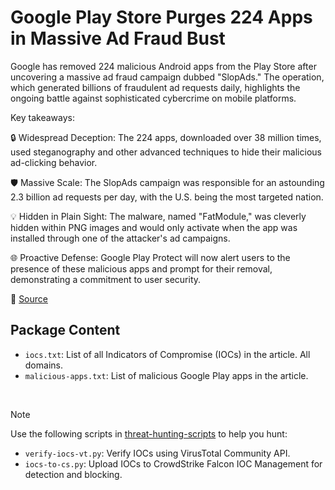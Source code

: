 # Google Play Store Purges 224 Apps in Massive Ad Fraud Bust

Google has removed 224 malicious Android apps from the Play Store after uncovering a massive ad fraud campaign dubbed "SlopAds." The operation, which generated billions of fraudulent ad requests daily, highlights the ongoing battle against sophisticated cybercrime on mobile platforms.

Key takeaways:

🔒 Widespread Deception: The 224 apps, downloaded over 38 million times, used steganography and other advanced techniques to hide their malicious ad-clicking behavior.

🛡️ Massive Scale: The SlopAds campaign was responsible for an astounding 2.3 billion ad requests per day, with the U.S. being the most targeted nation.

💡 Hidden in Plain Sight: The malware, named "FatModule," was cleverly hidden within PNG images and would only activate when the app was installed through one of the attacker's ad campaigns.

🌐 Proactive Defense: Google Play Protect will now alert users to the presence of these malicious apps and prompt for their removal, demonstrating a commitment to user security.

🔗 [Source](https://www.humansecurity.com/learn/blog/satori-threat-intelligence-alert-slopads-covers-fraud-with-layers-of-obfuscation/)

## Package Content

- `iocs.txt`: List of all Indicators of Compromise (IOCs) in the article. All domains.
- `malicious-apps.txt`: List of malicious Google Play apps in the article.

<br>

> [!NOTE]
> Use the following scripts in [threat-hunting-scripts](../../threat-hunting-scripts/) to help you hunt:
>
> - `verify-iocs-vt.py`: Verify IOCs using VirusTotal Community API.
> - `iocs-to-cs.py`: Upload IOCs to CrowdStrike Falcon IOC Management for detection and blocking.
